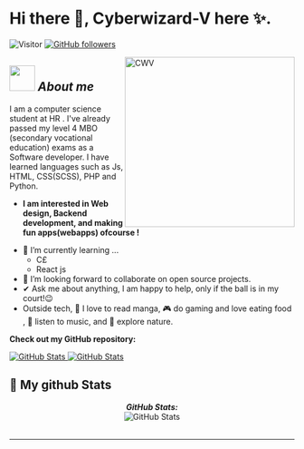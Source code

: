 # Hi there 👋, Cyberwizard-V here ✨. 
![Visitor](https://visitor-badge.laobi.icu/badge?page_id=Cyberwizard-V.repoName) [![GitHub followers](https://img.shields.io/github/followers/Cyberwizard-V.svg?style=social&label=Follow)](https://github.com/Cyberwizard-V?tab=followers)<br/>

<img align="right" width=300px alt="CWV" src="https://user-images.githubusercontent.com/31287869/184540366-599052e8-596d-4f1c-a70c-3a9353a2a5ae.png" />

## <img src="https://user-images.githubusercontent.com/31287869/184540366-599052e8-596d-4f1c-a70c-3a9353a2a5ae.png" width="45px">&nbsp;***About me***

I am a computer science student at HR . I've already passed my level 4 MBO (secondary vocational education) exams as a Software developer.
I have learned languages such as Js, HTML, CSS(SCSS), PHP and Python.
* **I am interested in Web design, Backend development, and making fun apps(webapps) ofcourse !**
- 🌱 I’m currently learning ...
  - C£
  - React js
- 👯 I’m looking forward to collaborate on open source projects.
- ✔ Ask me about anything, I am happy to help, only if the ball is in my court!😉<br>
- Outside tech, 📖 I love to read manga, 🎮 do gaming and love eating food , 🎵 listen to music, and 🌴 explore nature.

__Check out my GitHub repository:__

<div>
  <p>
    <a href="https://github.com/Cyberwizard-V/Duck-bot.git">
      <img src="https://github-readme-stats.vercel.app/api/pin/?username=Cyberwizard-V&repo=Duck-bot" alt="GitHub Stats" />
    </a>
    <a href="https://github.com/Cyberwizard-V/Currency-converter-API.git">
      <img src="https://github-readme-stats.vercel.app/api/pin/?username=Cyberwizard-V&repo=Currency-converter-API" alt="GitHub Stats" />
    </a>
  </p>
</div>


<h2>👀 My github Stats</h2>

<div>
<!--   <p align="center">
    <b><em>Now listening to:</em></b> <br/>
    <img src="https://spotify-github-profile.vercel.app/api/view?uid=Cyberwizard-V&cover_image=true&theme=novatorem" alt="Now Listenting to" />
  </p> -->
  
  <p align="center">
  <b><em>GitHub Stats:</em></b> <br/>
    <img src="https://github-readme-streak-stats.herokuapp.com/?user=Cyberwizard-V" alt="GitHub Stats" /> <br/><br/>
</div>

---------------------------------------------------------------------------------------------------------------------

